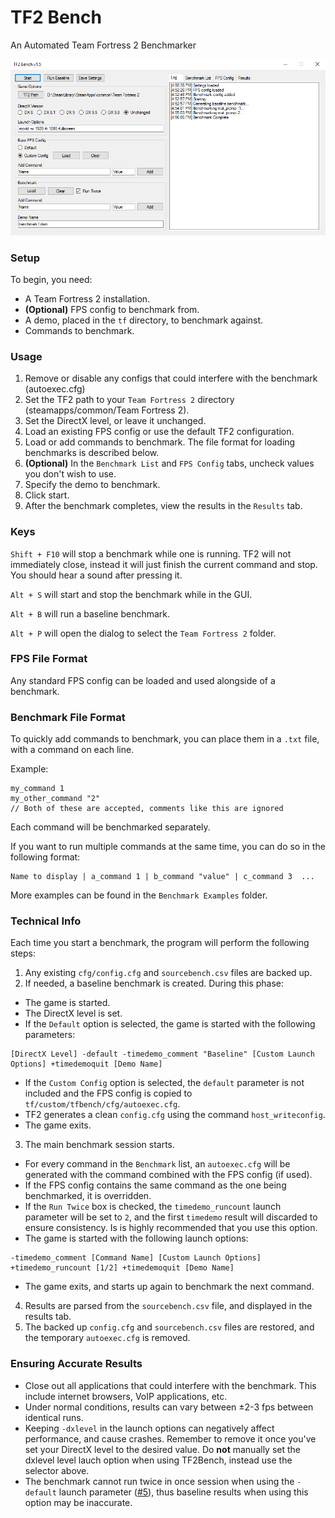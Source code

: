 # TF2 Bench
An Automated Team Fortress 2 Benchmarker

![Main View](Screenshots/Main.png "")

### Setup

To begin, you need:
- A Team Fortress 2 installation.
- **(Optional)** FPS config to benchmark from.
- A demo, placed in the `tf` directory, to benchmark against.
- Commands to benchmark.

### Usage

1. Remove or disable any configs that could interfere with the benchmark (autoexec.cfg)
2. Set the TF2 path to your `Team Fortress 2` directory (steamapps/common/Team Fortress 2).
3. Set the DirectX level, or leave it unchanged.
4. Load an existing FPS config or use the default TF2 configuration.
5. Load or add commands to benchmark. The file format for loading benchmarks is described below.
6. **(Optional)** In the `Benchmark List` and `FPS Config` tabs, uncheck values you don't wish to use.
7. Specify the demo to benchmark.
8. Click start.
9. After the benchmark completes, view the results in the `Results` tab.

### Keys

`Shift + F10` will stop a benchmark while one is running. TF2 will not immediately close, instead it will just finish the current command and stop. You should hear a sound after pressing it.

`Alt + S` will start and stop the benchmark while in the GUI.

`Alt + B` will run a baseline benchmark.

`Alt + P` will open the dialog to select the `Team Fortress 2` folder.

### FPS File Format

Any standard FPS config can be loaded and used alongside of a benchmark.

### Benchmark File Format

To quickly add commands to benchmark, you can place them in a `.txt` file, with a command on each line.

Example:
```
my_command 1
my_other_command "2"
// Both of these are accepted, comments like this are ignored
```

Each command will be benchmarked separately.


If you want to run multiple commands at the same time, you can do so in the following format:
```
Name to display | a_command 1 | b_command "value" | c_command 3  ...
```

More examples can be found in the `Benchmark Examples` folder.

### Technical Info

Each time you start a benchmark, the program will perform the following steps:

1. Any existing `cfg/config.cfg` and `sourcebench.csv` files are backed up.
2. If needed, a baseline benchmark is created. During this phase:
  * The game is started.
  * The DirectX level is set.
  * If the `Default` option is selected, the game is started with the following parameters:
  ```
  [DirectX Level] -default -timedemo_comment "Baseline" [Custom Launch Options] +timedemoquit [Demo Name] 
  ```
  * If the `Custom Config` option is selected, the `default` parameter is not included and the FPS config is copied to `tf/custom/tfbench/cfg/autoexec.cfg`.
  * TF2 generates a clean `config.cfg` using the command `host_writeconfig`.
  * The game exits.
3. The main benchmark session starts.
  * For every command in the `Benchmark` list, an `autoexec.cfg` will be generated with the command combined with the FPS config (if used).
  * If the FPS config contains the same command as the one being benchmarked, it is overridden.
  * If the `Run Twice` box is checked, the `timedemo_runcount` launch parameter will be set to `2`, and the first `timedemo` result will discarded to ensure consistency. Is is highly recommended that you use this option.
  * The game is started with the following launch options:
  ```
  -timedemo_comment [Command Name] [Custom Launch Options] +timedemo_runcount [1/2] +timedemoquit [Demo Name] 
  ```
  * The game exits, and starts up again to benchmark the next command.
4. Results are parsed from the `sourcebench.csv` file, and displayed in the results tab.
5. The backed up `config.cfg` and `sourcebench.csv` files are restored, and the temporary `autoexec.cfg` is removed.

### Ensuring Accurate Results

* Close out all applications that could interfere with the benchmark. This include internet browsers, VoIP applications, etc.
* Under normal conditions, results can vary between ±2-3 fps between identical runs.
* Keeping `-dxlevel` in the launch options can negatively affect performance, and cause crashes. Remember to remove it once you've set your DirectX level to the desired value. Do **not** manually set the dxlevel level lauch option when using TF2Bench, instead use the selector above.
* The benchmark cannot run twice in once session when using the `-default` launch parameter ([#5](/../../issues/5)), thus baseline results when using this option may be inaccurate.
